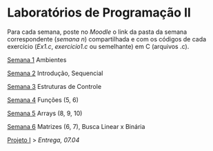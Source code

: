 # Laboratórios de Programação II

Para cada semana, poste no *Moodle* o link da pasta da semana correspondente (*semana n*) compartilhada e com os códigos de cada exercício (*Ex1.c*, *exercicio1.c* ou semelhante) em C (arquivos .c).

[Semana 1](https://github.com/Rogerio-mack/LP2_2024S1/blob/main/Semana1/ap2-semana1-lab.pdf) Ambientes

[Semana 2](https://github.com/Rogerio-mack/LP2_2024S1/blob/main/Semana2/ap2-semana2-lab.pdf) Introdução, Sequencial

[Semana 3](https://github.com/Rogerio-mack/LP2_2024S1/blob/main/Semana3/ap2-semana3-lab.pdf) Estruturas de Controle

[Semana 4](https://github.com/Rogerio-mack/LP2_2024S1/blob/main/Semana4/ap2-semana4-lab.pdf) Funções (5, 6)

[Semana 5](https://github.com/Rogerio-mack/LP2_2024S1/blob/main/Semana5/ap2-semana5-lab.pdf) Arrays (8, 9, 10)

[Semana 6](https://github.com/Rogerio-mack/LP2_2024S1/blob/main/Semana6/ap2-semana6-matrizes.pdf) Matrizes (6, 7), Busca Linear x Binária

[Projeto I](https://github.com/Rogerio-mack/LP2_2024S1/blob/main/AP2_PROJETO1.pdf) > *Entrega, 07.04*
